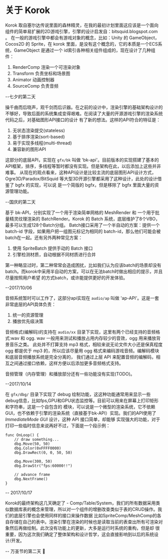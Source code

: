 # 关于 Korok

Korok 取自塞尔达传说里面的森林精灵，在我的最初计划里面这应该是一个面向组件的简单易扩展的2D游戏引擎，引擎的设计启发自：bitsquid.blogspot.com 。
在一般的游戏引擎中都会有游戏对象的概念，比如：Unity 的 GameObject，Cocos2D 的 Sprite，在 korok 里面，是没有这个概念的，它的本质是一个ECS系统，GameObject
是通过一个 id索引各种相关组件组成的，现在设计了几种组件：

1. RenderComp 渲染一个可渲染对象
2. Transform  负责坐标和场景图
3. Animator   动画控制器
3. SourceComp 负责音频

--七夕的第二天

操千曲而后晓声，观千剑而后识器。在之前的设计中，渲染引擎的基础架构设计的不够好，导致后面的系统集成变得艰难。在阅读了大量的开源游戏引擎的渲染系统代码之后，对基础图形API接口的设计
有了新的想法。这样的API符合的特征是：

1. 无状态渲染提交(stateless)
2. 基于排序渲染(sort-based)
3. 易于实现多线程(multi-thread)
4. 兼容新的图形API

这部分的底层API，实现在 `gfx/bk` 叫做 'bk-api'。目前版本的实现搭建了基本的API框架，排序，多线程等暂时都没有实现。但是架构在此，以后添加上这些并非难事。
从现在的观点看来，这种API设计是比较主流的底层图形API设计方式，Ogre3D/Paradox/BitSquid 等大型3D开源引擎都采用了这种设计，此处的设计借鉴了 bgfx 的实现，可以说
是一个简版的 bgfx，但是移除了 bgfx 里面大量的资源管理功能。


--国庆的第二天

基于 bk-API，分别实现了一个用于渲染简单网格的 MeshRender 和 一个用于批量精灵纹理渲染的 BatchRender。Korok 的 Batch 系统，底层维护了8个VBO，最多可以生成128个Batch分组。
Batch接口采用了一个半自动的方案：提供一个 batch-id 字段，如果用户把一组图元标记为相同的 batch-id，那么他们可能会被batch在一起。还有另外两种常见方案：

1. 使用 SpriteBatch 提供手动的 Batch 接口
2. 引擎检测材质，自动根据不同材质进行合并

第一种略显过时，第二种常常会造成困扰，比如我们认为应该batch的场景却没有batch。而korok中采用半自动的方案，可以在无法batch时做出相应的提示，并且尽量按照用户希望
的方式batch，或许能提供更好的开发体验。

--2017/10/06

音频系统暂时可以工作了，这部分api实现在 `audio/ap` 叫做 'ap-API'。这是一套非常底层的API具体负责：

1. 统一的资源管理
2. 播放优先级决策

音频格式(编解码)的支持在 `audio/xx` 目录下实现，这里有两个已经支持的音频格式:wav 和 ogg. wav 一般用来测试和播放占用内存较少的音效，ogg 用来播放背景音乐之类。
此处并不打算支持 mp3 格式，相较来说无论文件大小还是保真程度 ogg 都是优于 mp3 的，所以应该尽量用 ogg 格式来编码游戏音频。编解码模块和底层音频播放系统是完全分离的，
我们通过上层 API 来配置音频的编解码，相互之间通过接口依赖，这样方便以后添加更多音频格式支持。

音频管理（内存管理）和播放部分还有一些功能没有实现(TODO)。

--2017/10/14

在 `gfx/dbg/` 目录下实现了 debug 绘制功能，这这种功能通常用来显示一些debug信息，比如fps,GPU和GPU状态监控等。目前可以用来在屏幕上打印矩形和字符串，这是一个自包含的
模块，可以说是一个微型的渲染系统，它不依赖GUI，也不依赖于引擎的渲染系统（直接基于bk-API）实现。我们的API使用了 *ImmediateMode GUI* 设计，这种 API 接口简单，却能够
实现强大的功能，对于打印一些临时信息来说再好不过，下面是一个段示例：

```
func OnLoop() {
	// draw something...
	dbg.Move(50, 50)
	dbg.Color(0xFFFF0000)
	dbg.DrawRect(0, 0, 50, 50)

	dbg.Move(300, 50)
	dbg.DrawStr("fps:60000!!")

	// advance frame
	dbg.NextFrame()
}
```
-- 2017/10/17

Korok的最终架构这几天确定了 - Comp/Table/System，我们的所有数据采用类似数据库表的概念来管理，所以对一个组件的增删改查类似于表的CRUD操作。我们的底层引擎也会使用同样的接口来操作数据
比如SpriteComp/MeshComp的各自存储在自己的表中。渲染引擎在渲染的时候也是读取当前的表查出所有可渲染对象然后再做绘制。此次没有功能上的更新，大多是运行时系统的重构，但是却
很重要，因为这次我们确定了整体架构和设计哲学，这会直接影响到以后的系统设计/开发。

-- 万圣节的第二天 🎃

